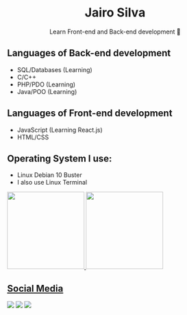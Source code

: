 <h1 align="center">Jairo Silva</h1>
<p align="center">Learn Front-end and Back-end development 🚀</p>

## Languages of Back-end development
- SQL/Databases (Learning)
- C/C++
- PHP/PDO (Learning)
- Java/POO (Learning)
## Languages of Front-end development
- JavaScript (Learning React.js)
- HTML/CSS

## Operating System I use:
- Linux Debian 10 Buster
- I also use Linux Terminal

<div>
  <a href="https://github.com/jairosilva2005">
  <img height="180em" src="https://github-readme-stats-eight-theta.vercel.app/api?username=jairosilva2005&show_icons=true&theme=dracula&include_all_commits=true&count_private=true"/>
  <img height="180em" src="https://github-readme-stats-eight-theta.vercel.app/api/top-langs/?username=jairosilva2005&layout=compact&langs_count=8&theme=dracula"/>
<div>

## Social Media
[<img src="https://img.shields.io/badge/twitter-%231DA1F2.svg?&style=for-the-badge&logo=twitter&logoColor=white" />](https://twitter.com/jairosilva2005)
[<img src = "https://img.shields.io/badge/instagram-%23E4405F.svg?&style=for-the-badge&logo=instagram&logoColor=white">](https://www.instagram.com/jairo_nth/)
[<img src = "https://img.shields.io/badge/facebook-%231877F2.svg?&style=for-the-badge&logo=facebook&logoColor=white">](https://www.facebook.com/jairo.holanda.7330)

